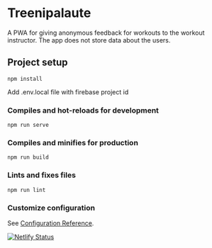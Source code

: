 # Treenipalaute

A PWA for giving anonymous feedback for workouts to the workout instructor. The app does not store data about the users.

## Project setup
```
npm install
```
Add .env.local file with firebase project id

### Compiles and hot-reloads for development
```
npm run serve
```

### Compiles and minifies for production
```
npm run build
```

### Lints and fixes files
```
npm run lint
```

### Customize configuration
See [Configuration Reference](https://cli.vuejs.org/config/).

[![Netlify Status](https://api.netlify.com/api/v1/badges/5a92bae0-eeae-42f4-bea1-04195e44c0e4/deploy-status)](https://app.netlify.com/sites/frosty-poincare-c418e0/deploys)